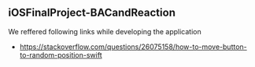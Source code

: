 ## iOSFinalProject-BACandReaction

We reffered following links while developing the application

- https://stackoverflow.com/questions/26075158/how-to-move-button-to-random-position-swift
